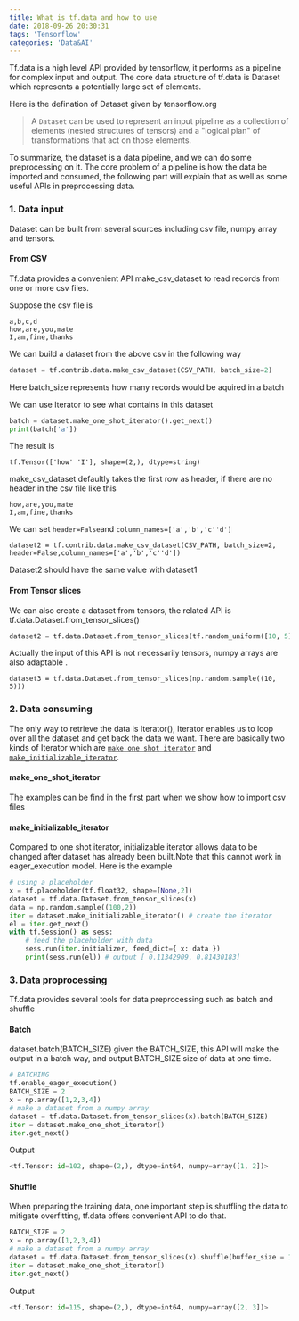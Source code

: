 ```yaml
---
title: What is tf.data and how to use
date: 2018-09-26 20:30:31
tags: 'Tensorflow'
categories: 'Data&AI'
---
```


Tf.data is a high level API provided by tensorflow, it performs as a pipeline for complex input and output. The core data structure of tf.data is Dataset which represents a potentially large set of elements. 

Here is the defination of Dataset given by tensorflow.org

> A `Dataset` can be used to represent an input pipeline as a collection of elements (nested structures of tensors) and a "logical plan" of transformations that act on those elements.

To summarize, the dataset is a data pipeline, and we can do some preprocessing on it. The core problem of a pipeline is how the data be imported and consumed,  the following part will explain that as well as some useful APIs in preprocessing data.

### 1. Data input

Dataset can be built from several sources including csv file, numpy array and tensors.

#### From CSV

Tf.data provides a convenient API  make_csv_dataset to read records from one or more csv files.

Suppose the csv file is 

```csv
a,b,c,d
how,are,you,mate
I,am,fine,thanks
```

We can build a dataset from the above csv in the following way

```python
dataset = tf.contrib.data.make_csv_dataset(CSV_PATH, batch_size=2)
```

Here batch_size represents how many records would be aquired in a batch

We can use Iterator to see what contains in this dataset

```python
batch = dataset.make_one_shot_iterator().get_next()
print(batch['a'])
```

The result is 

```
tf.Tensor(['how' 'I'], shape=(2,), dtype=string)
```

make_csv_dataset defaultly takes the first row as header, if there are no header in the csv file like this

```csv
how,are,you,mate
I,am,fine,thanks
```

We can set `header=False`and `column_names=['a','b','c''d']`

```
dataset2 = tf.contrib.data.make_csv_dataset(CSV_PATH, batch_size=2, header=False,column_names=['a','b','c''d'])
```

Dataset2 should have the same value with dataset1

####  From Tensor slices

We can also create a dataset from tensors, the related API is  tf.data.Dataset.from_tensor_slices()

```python
dataset2 = tf.data.Dataset.from_tensor_slices(tf.random_uniform([10, 5]))
```

Actually the input of this API is not necessarily tensors,  numpy arrays are also adaptable .

```
dataset3 = tf.data.Dataset.from_tensor_slices(np.random.sample((10, 5)))
```

### 2. Data consuming

The only way to retrieve the data is Iterator(),  Iterator enables us to loop over all the dataset and get back the data we want. There are basically two kinds of Iterator which are [`make_one_shot_iterator`](https://www.tensorflow.org/api_docs/python/tf/data/Dataset#make_one_shot_iterator) and [`make_initializable_iterator`](https://www.tensorflow.org/api_docs/python/tf/data/Dataset#make_initializable_iterator).

#### make_one_shot_iterator

The examples can be find in the first part when we show how to import csv files

#### make_initializable_iterator

Compared to one shot iterator, initializable iterator allows data to be changed after dataset has already been built.Note that this cannot work in eager_execution model. Here is the example

```python
# using a placeholder
x = tf.placeholder(tf.float32, shape=[None,2])
dataset = tf.data.Dataset.from_tensor_slices(x)
data = np.random.sample((100,2))
iter = dataset.make_initializable_iterator() # create the iterator
el = iter.get_next()
with tf.Session() as sess:
    # feed the placeholder with data
    sess.run(iter.initializer, feed_dict={ x: data }) 
    print(sess.run(el)) # output [ 0.11342909, 0.81430183]
```



### 3. Data proprocessing

Tf.data provides several tools for data preprocessing such as batch and shuffle

#### Batch

dataset.batch(BATCH_SIZE)  given the BATCH_SIZE, this API will make the output in a batch way, and output BATCH_SIZE size of data at one time.

```python
# BATCHING
tf.enable_eager_execution()
BATCH_SIZE = 2
x = np.array([1,2,3,4])
# make a dataset from a numpy array
dataset = tf.data.Dataset.from_tensor_slices(x).batch(BATCH_SIZE)
iter = dataset.make_one_shot_iterator()
iter.get_next()
```

Output

```python
<tf.Tensor: id=102, shape=(2,), dtype=int64, numpy=array([1, 2])>
```



 #### Shuffle

When preparing the training data, one important step is shuffling the data to mitigate overfitting, tf.data offers convenient API to do that.

```python
BATCH_SIZE = 2
x = np.array([1,2,3,4])
# make a dataset from a numpy array
dataset = tf.data.Dataset.from_tensor_slices(x).shuffle(buffer_size = 10).batch(BATCH_SIZE)
iter = dataset.make_one_shot_iterator()
iter.get_next()
```

Output

```python
<tf.Tensor: id=115, shape=(2,), dtype=int64, numpy=array([2, 3])>
```



